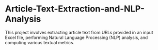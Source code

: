 # Article-Text-Extraction-and-NLP-Analysis
This project involves extracting article text from URLs provided in an input Excel file, performing Natural Language Processing (NLP) analysis, and computing various textual metrics.
